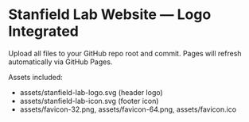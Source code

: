 
# Stanfield Lab Website — Logo Integrated

Upload all files to your GitHub repo root and commit. Pages will refresh automatically via GitHub Pages.

Assets included:
- assets/stanfield-lab-logo.svg (header logo)
- assets/stanfield-lab-icon.svg (footer icon)
- assets/favicon-32.png, assets/favicon-64.png, assets/favicon.ico
